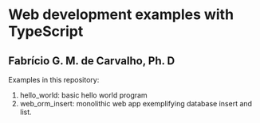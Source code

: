 # Web development examples with TypeScript
## Fabrício G. M. de Carvalho, Ph. D

Examples in this repository:

1. hello_world: basic hello world program
1. web_orm_insert: monolithic web app exemplifying database insert and list.
